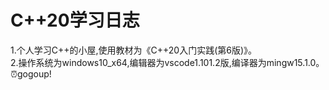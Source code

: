 # C++20学习日志
1.个人学习C++的小屋,使用教材为《C++20入门实践(第6版)》。  
2.操作系统为windows10_x64,编辑器为vscode1.101.2版,编译器为mingw15.1.0。  
⏰gogoup!